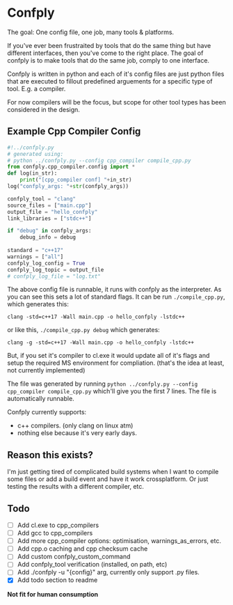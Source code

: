 # Confply #

The goal: One config file, one job, many tools & platforms.

If you've ever been frustraited by tools that do the same thing but have different interfaces, then you've come to the right place. The goal of confply is to make tools that do the same job, comply to one interface.

Confply is written in python and each of it's config files are just python files that are executed to fillout predefined arguements for a specific type of tool. E.g. a compiler.

For now compilers will be the focus, but scope for other tool types has been considered in the design.

## Example Cpp Compiler Config  ##

``` python
#!../confply.py
# generated using:
# python ../confply.py --config cpp_compiler compile_cpp.py
from confply.cpp_compiler.config import *
def log(in_str):
    print("[cpp_compiler conf] "+in_str)
log("confply_args: "+str(confply_args))

confply_tool = "clang"
source_files = ["main.cpp"]
output_file = "hello_confply"
link_libraries = ["stdc++"]

if "debug" in confply_args:
	debug_info = debug
	
standard = "c++17"
warnings = ["all"]
confply_log_config = True
confply_log_topic = output_file
# confply_log_file = "log.txt"
```

The above config file is runnable, it runs with confply as the interpreter. As you can see this sets a lot of standard flags. It can be run `./compile_cpp.py`, which generates this:

`clang -std=c++17 -Wall main.cpp -o hello_confply -lstdc++`

or like this, `./compile_cpp.py debug` which generates:

`clang -g -std=c++17 -Wall main.cpp -o hello_confply -lstdc++`

But, if you set it's compiler to cl.exe it would update all of it's flags and setup the required MS environment for compliation. (that's the idea at least, not currently implemented)

The file was generated by running `python ../confply.py --config cpp_compiler compile_cpp.py` which'll give you the first 7 lines. The file is automatically runnable.

Confply currently supports:

* c++ compilers. (only clang on linux atm)
* nothing else because it's very early days.

## Reason this exists?  ##

I'm just getting tired of complicated build systems when I want to compile some files or add a build event and have it work crossplatform. Or just testing the results with a different compiler, etc.

## Todo  ##

- [ ] Add cl.exe to cpp_compilers
- [ ] Add gcc to cpp_compilers
- [ ] Add more cpp_compiler options: optimisation, warnings_as_errors, etc.
- [ ] Add cpp.o caching and cpp checksum cache
- [ ] Add custom confply_custom_command
- [ ] Add confply_tool verification (installed, on path, etc)
- [ ] Add ./confply -u "{config}" arg, currently only support .py files.
- [x] Add todo section to readme

**Not fit for human consumption**
